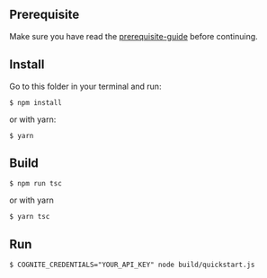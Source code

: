 ## Prerequisite

Make sure you have read the [prerequisite-guide](../README.md#prerequisite) before continuing.

## Install

Go to this folder in your terminal and run:

`$ npm install`

or with yarn:

`$ yarn`

## Build
`$ npm run tsc`

or with yarn

`$ yarn tsc`

## Run

`$ COGNITE_CREDENTIALS="YOUR_API_KEY" node build/quickstart.js`